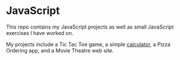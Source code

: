 # JavaScript
This repo contains my JavaScript projects as well as small JavaScript exercises I have worked on.

My projects include a Tic Tac Toe game, a simple [calculator](calculator.html), a Pizza Ordering app, and a Movie Theatre web site.
